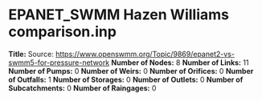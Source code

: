 # EPANET_SWMM Hazen Williams comparison.inp
**Title:** Source:  https://www.openswmm.org/Topic/9869/epanet2-vs-swmm5-for-pressure-network
**Number of Nodes:** 8
**Number of Links:** 11
**Number of Pumps:** 0
**Number of Weirs:** 0
**Number of Orifices:** 0
**Number of Outfalls:** 1
**Number of Storages:** 0
**Number of Outlets:** 0
**Number of Subcatchments:** 0
**Number of Raingages:** 0
